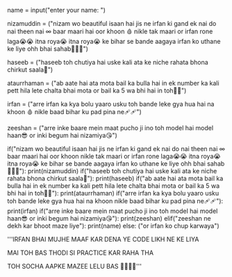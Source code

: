 name = input("enter your name: ")

nizamuddin = ("nizam wo beautiful isaan hai jis ne irfan ki gand ek nai do nai theen nai ∞ baar maari hai oor khoon 🩸 nikle tak maari or irfan rone laga😭😭 itna roya😭 itna roya😭 ke bihar se bande aagaya irfan ko uthane ke liye ohh bhai sahab🤣🤣🤣")

haseeb = ("haseeb toh chutiya hai uske kali ata ke niche rahata bhona chirkut saala🤏")

ataurrhaman = ("ab aate hai ata mota bail ka bulla hai in ek number ka kali pett hila lete chalta bhai mota or bail ka 5 wa bhi hai in toh🤣🤣")

irfan = ("arre irfan ka kya bolu yaaro usku toh bande leke gya hua hai na khoon 🩸 nikle baad bihar ku pad pina ne🩹🩹")

zeeshan = ("arre inke baare mein maat pucho ji ino toh model hai model haan😎 or inki begum hai nizamiya😘")

if("nizam wo beautiful isaan hai jis ne irfan ki gand ek nai do nai theen nai ∞ baar maari hai oor khoon nikle tak maari or irfan rone laga😭😭 itna roya😭 itna roya😭 ke bihar se bande aagaya irfan ko uthane ke liye ohh bhai sahab🤣🤣🤣"):
    print(nizamuddin)
if("haseeb toh chutiya hai uske kali ata ke niche rahata bhona chirkut saala🤏"):
    print(haseeb)
if("ab aate hai ata mota bail ka bulla hai in ek number ka kali pett hila lete chalta bhai mota or bail ka 5 wa bhi hai in toh🤣🤣"):
    print(ataurrhaman)
if("arre irfan ka kya bolu yaaro usku toh bande leke gya hua hai na khoon nikle baad bihar ku pad pina ne🩹🩹"):
    print(irfan)
if("arre inke baare mein maat pucho ji ino toh model hai model haan😎 or inki begum hai nizamiya😘"):
    print(zeeshan)
elif("zeeshan ne dekh kar bhoot maze liye"):
    print(name)
else:
    ("or irfan ko chup karwaya")


'''IRFAN BHAI MUJHE MAAF KAR DENA YE CODE LIKH NE KE LIYA 

MAI TOH BAS THODI SI PRACTICE KAR RAHA THA 

TOH SOCHA AAPKE MAZEE LELU BAS 🤣🤣🤣🤣'''
